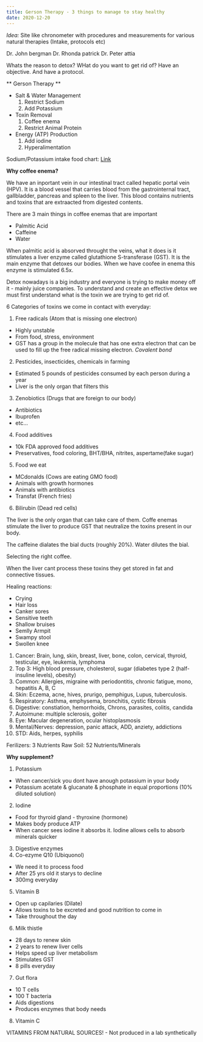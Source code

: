 ```yaml
---
title: Gerson Therapy - 3 things to manage to stay healthy
date: 2020-12-20
---
```

*Idea:* Site like chronometer with procedures and measurements for various natural therapies (Intake, protocols etc)

Dr. John bergman
Dr. Rhonda patrick
Dr. Peter attia

Whats the reason to detox? WHat do you want to get rid of? Have an objective. And have a protocol.

** Gerson Therapy **

- Salt & Water Management
  1. Restrict Sodium
  2. Add Potassium
- Toxin Removal
  1. Coffee enema
  2. Restrict Animal Protein
- Energy (ATP) Production
  1. Add iodine
  2. Hyperalimentation


Sodium/Potassium intake food chart: [Link](https://www.health.harvard.edu/staying-healthy/potassium_and_sodium_out_of_balance)

**Why coffee enema?**

We have an inportant vein in our intestinal tract called hepatic portal vein (HPV). It is a blood vessel that carries blood from the gastrointernal tract, gallbladder, pancreas and spleen to the liver. This blood contains nutrients and toxins that are extraacted from digested contents.

There are 3 main things in coffee enemas that are important

- Palmitic Acid
- Caffeine
- Water

When palmitic acid is absorved throught the veins, what it does is it stimulates a liver enzyme called glutathione S-transferase (GST). It is the main enzyme that detoxes our bodies. When we have coofee in enema this enzyme is stimulated 6.5x. 

Detox nowadays is a big industry and everyone is trying to make money off it - mainly juice companies. To understand and create an effective detox we must first understand what is the toxin we are trying to get rid of.

6 Categories of toxins we come in contact with everyday:

1. Free radicals (Atom that is missing one electron)
  - Highly unstable
  - From food, stress, environment
  - GST has a group in the molecule that has one extra electron that can be used to fill up the free radical missing electron. *Covalent bond*
2. Pesticides, insecticides, chemicals in farming
  - Estimated 5 pounds of pesticides consumed by each person during a year
  - Liver is the only organ that filters this
3. Zenobiotics (Drugs that are foreign to our body)
  - Antibiotics
  - Ibuprofen
  - etc...
4. Food additives
  - 10k FDA approved food additives
  - Preservatives, food coloring, BHT/BHA, nitrites, aspertame(fake sugar)
5. Food we eat
  - MCdonalds (Cows are eating GMO food)
  - Animals with growth hormones
  - Animals with antibiotics
  - Transfat (French fries)
6. Bilirubin (Dead red cells)

The liver is the only organ that can take care of them. Coffe enemas stimulate the liver to produce GST that neutralize the toxins present in our body.

The caffeine dialates the bial ducts (roughly 20%). Water dilutes the bial.

Selecting the right coffee.

When the liver cant process these toxins they get stored in fat and connective tissues.

Healing reactions:
  - Crying
  - Hair loss
  - Canker sores
  - Sensitive teeth
  - Shallow bruises
  - Semlly Armpit
  - Swampy stool
  - Swollen knee


1. Cancer: Brain, lung, skin, breast, liver, bone, colon, cervical, thyroid, testicular, eye, leukemia, lymphoma
2. Top 3: High blood pressure, cholesterol, sugar (diabetes type 2 (half-insuline levels), obesity)
3. Common: Allergies, migraine with periodontitis, chronic fatigue, mono, hepatitis A, B, C
4. Skin: Eczema, acne, hives, prurigo, pemphigus, Lupus, tuberculosis.
5. Respiratory: Asthma, emphysema, bronchitis, cystic fibrosis
6. Digestive: constiation, hemorrhoids, Chrons, parasites, colitis, candida
7. Autoimune: multiple sclerosis, goiter
8. Eye: Macular degeneration, ocular histoplasmosis
9. Mental/Nerves: depression, panic attack, ADD, anziety, addictions
10. STD: Aids, herpes, syphilis

Ferilizers: 3 Nutrients
Raw Soil: 52 Nutrients/Minerals


**Why supplement?**

1. Potassium
  - When cancer/sick you dont have anough potassium in your body
  - Potassium acetate & glucanate & phosphate in equal proportions (10% diluted solution)
2. Iodine
  - Food for thyroid gland - thyroxine  (hormone)
  - Makes body produce ATP
  - When cancer sees iodine it absorbs it. Iodine allows cells to absorb minerals quicker
3. Digestive enzymes
4. Co-ezyme Q10 (Ubiquonol)
  - We need it to process food
  - After 25 yrs old it starys to decline
  - 300mg everyday
5. Vitamin B
  - Open up capilaries (Dilate)
  - Allows toxins to be excreted and good nutrition to come in
  - Take throughout the day
6. Milk thistle
  - 28 days to renew skin
  - 2 years to renew liver cells
  - Helps speed up liver metabolism
  - Stimulates GST
  - 8 pills everyday
7. Gut flora
  - 10 T cells
  - 100 T bacteria
  - Aids digestions
  - Produces enzymes that body needs
8. Vitamin C

VITAMINS FROM NATURAL SOURCES! - Not produced in a lab synthetically
